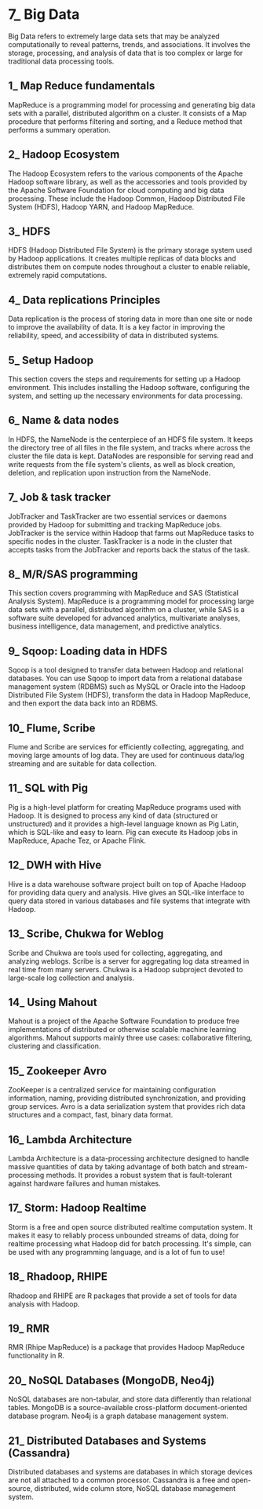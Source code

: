 # 7_ Big Data

Big Data refers to extremely large data sets that may be analyzed computationally to reveal patterns, trends, and associations. It involves the storage, processing, and analysis of data that is too complex or large for traditional data processing tools.

## 1_ Map Reduce fundamentals

MapReduce is a programming model for processing and generating big data sets with a parallel, distributed algorithm on a cluster. It consists of a Map procedure that performs filtering and sorting, and a Reduce method that performs a summary operation.

## 2_ Hadoop Ecosystem

The Hadoop Ecosystem refers to the various components of the Apache Hadoop software library, as well as the accessories and tools provided by the Apache Software Foundation for cloud computing and big data processing. These include the Hadoop Common, Hadoop Distributed File System (HDFS), Hadoop YARN, and Hadoop MapReduce.

## 3_ HDFS

HDFS (Hadoop Distributed File System) is the primary storage system used by Hadoop applications. It creates multiple replicas of data blocks and distributes them on compute nodes throughout a cluster to enable reliable, extremely rapid computations.

## 4_ Data replications Principles

Data replication is the process of storing data in more than one site or node to improve the availability of data. It is a key factor in improving the reliability, speed, and accessibility of data in distributed systems.

## 5_ Setup Hadoop

This section covers the steps and requirements for setting up a Hadoop environment. This includes installing the Hadoop software, configuring the system, and setting up the necessary environments for data processing.

## 6_ Name & data nodes

In HDFS, the NameNode is the centerpiece of an HDFS file system. It keeps the directory tree of all files in the file system, and tracks where across the cluster the file data is kept. DataNodes are responsible for serving read and write requests from the file system's clients, as well as block creation, deletion, and replication upon instruction from the NameNode.

## 7_ Job & task tracker

JobTracker and TaskTracker are two essential services or daemons provided by Hadoop for submitting and tracking MapReduce jobs. JobTracker is the service within Hadoop that farms out MapReduce tasks to specific nodes in the cluster. TaskTracker is a node in the cluster that accepts tasks from the JobTracker and reports back the status of the task.

## 8_ M/R/SAS programming

This section covers programming with MapReduce and SAS (Statistical Analysis System). MapReduce is a programming model for processing large data sets with a parallel, distributed algorithm on a cluster, while SAS is a software suite developed for advanced analytics, multivariate analyses, business intelligence, data management, and predictive analytics.

## 9_ Sqoop: Loading data in HDFS

Sqoop is a tool designed to transfer data between Hadoop and relational databases. You can use Sqoop to import data from a relational database management system (RDBMS) such as MySQL or Oracle into the Hadoop Distributed File System (HDFS), transform the data in Hadoop MapReduce, and then export the data back into an RDBMS.

## 10_ Flume, Scribe

Flume and Scribe are services for efficiently collecting, aggregating, and moving large amounts of log data. They are used for continuous data/log streaming and are suitable for data collection.

## 11_ SQL with Pig

Pig is a high-level platform for creating MapReduce programs used with Hadoop. It is designed to process any kind of data (structured or unstructured) and it provides a high-level language known as Pig Latin, which is SQL-like and easy to learn. Pig can execute its Hadoop jobs in MapReduce, Apache Tez, or Apache Flink.

## 12_ DWH with Hive

Hive is a data warehouse software project built on top of Apache Hadoop for providing data query and analysis. Hive gives an SQL-like interface to query data stored in various databases and file systems that integrate with Hadoop.

## 13_ Scribe, Chukwa for Weblog

Scribe and Chukwa are tools used for collecting, aggregating, and analyzing weblogs. Scribe is a server for aggregating log data streamed in real time from many servers. Chukwa is a Hadoop subproject devoted to large-scale log collection and analysis.

## 14_ Using Mahout

Mahout is a project of the Apache Software Foundation to produce free implementations of distributed or otherwise scalable machine learning algorithms. Mahout supports mainly three use cases: collaborative filtering, clustering and classification.

## 15_ Zookeeper Avro

ZooKeeper is a centralized service for maintaining configuration information, naming, providing distributed synchronization, and providing group services. Avro is a data serialization system that provides rich data structures and a compact, fast, binary data format.

## 16_ Lambda Architecture

Lambda Architecture is a data-processing architecture designed to handle massive quantities of data by taking advantage of both batch and stream-processing methods. It provides a robust system that is fault-tolerant against hardware failures and human mistakes.

## 17_ Storm: Hadoop Realtime

Storm is a free and open source distributed realtime computation system. It makes it easy to reliably process unbounded streams of data, doing for realtime processing what Hadoop did for batch processing. It's simple, can be used with any programming language, and is a lot of fun to use!

## 18_ Rhadoop, RHIPE

Rhadoop and RHIPE are R packages that provide a set of tools for data analysis with Hadoop.

## 19_ RMR

RMR (Rhipe MapReduce) is a package that provides Hadoop MapReduce functionality in R.

## 20_ NoSQL Databases (MongoDB, Neo4j)

NoSQL databases are non-tabular, and store data differently than relational tables. MongoDB is a source-available cross-platform document-oriented database program. Neo4j is a graph database management system.

## 21_ Distributed Databases and Systems (Cassandra)

Distributed databases and systems are databases in which storage devices are not all attached to a common processor. Cassandra is a free and open-source, distributed, wide column store, NoSQL database management system.
